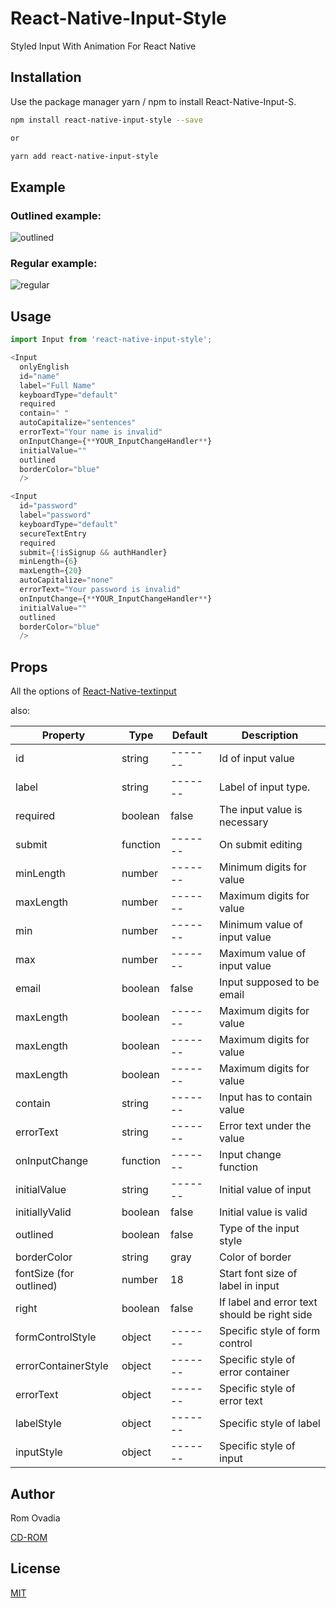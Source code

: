 # React-Native-Input-Style

Styled Input With Animation For React Native

## Installation

Use the package manager yarn / npm to install React-Native-Input-S.

```bash
npm install react-native-input-style --save

or

yarn add react-native-input-style
```

## Example

### Outlined example:

![outlined](https://i.imgur.com/N7qKaFp.gif)

### Regular example:

![regular](https://i.imgur.com/bFb7ALG.gif)

## Usage

```js
import Input from 'react-native-input-style';

<Input
  onlyEnglish
  id="name"
  label="Full Name"
  keyboardType="default"
  required
  contain=" "
  autoCapitalize="sentences"
  errorText="Your name is invalid"
  onInputChange={**YOUR_InputChangeHandler**}
  initialValue=""
  outlined
  borderColor="blue"
  />

<Input
  id="password"
  label="password"
  keyboardType="default"
  secureTextEntry
  required
  submit={!isSignup && authHandler}
  minLength={6}
  maxLength={20}
  autoCapitalize="none"
  errorText="Your password is invalid"
  onInputChange={**YOUR_InputChangeHandler**}
  initialValue=""
  outlined
  borderColor="blue"
  />

```

## Props

All the options of [React-Native-textinput](https://reactnative.dev/docs/textinput)

also:

| Property                | Type     | Default | Description                                  |
| ----------------------- | -------- | ------- | -------------------------------------------- |
| id                      | string   | ------- | Id of input value                            |
| label                   | string   | ------- | Label of input type.                         |
| required                | boolean  | false   | The input value is necessary                 |
| submit                  | function | ------- | On submit editing                            |
| minLength               | number   | ------- | Minimum digits for value                     |
| maxLength               | number   | ------- | Maximum digits for value                     |
| min                     | number   | ------- | Minimum value of input value                 |
| max                     | number   | ------- | Maximum value of input value                 |
| email                   | boolean  | false   | Input supposed to be email                   |
| maxLength               | boolean  | ------- | Maximum digits for value                     |
| maxLength               | boolean  | ------- | Maximum digits for value                     |
| maxLength               | boolean  | ------- | Maximum digits for value                     |
| contain                 | string   | ------- | Input has to contain value                   |
| errorText               | string   | ------- | Error text under the value                   |
| onInputChange           | function | ------- | Input change function                        |
| initialValue            | string   | ------- | Initial value of input                       |
| initiallyValid          | boolean  | false   | Initial value is valid                       |
| outlined                | boolean  | false   | Type of the input style                      |
| borderColor             | string   | gray    | Color of border                              |
| fontSize (for outlined) | number   | 18      | Start font size of label in input            |
| right                   | boolean  | false   | If label and error text should be right side |
| formControlStyle        | object   | ------- | Specific style of form control               |
| errorContainerStyle     | object   | ------- | Specific style of error container            |
| errorText               | object   | ------- | Specific style of error text                 |
| labelStyle              | object   | ------- | Specific style of label                      |
| inputStyle              | object   | ------- | Specific style of input                      |

## Author

Rom Ovadia

[CD-ROM](https://github.com/rom529)

## License

[MIT](https://choosealicense.com/licenses/mit/)
